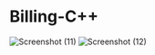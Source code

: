 # Billing-C++
![Screenshot (11)](https://user-images.githubusercontent.com/59595534/94043537-b50e2880-fdea-11ea-858f-cf71ab50a4e6.png)
![Screenshot (12)](https://user-images.githubusercontent.com/59595534/94043647-d5d67e00-fdea-11ea-9fb4-f19b2f690815.png)
